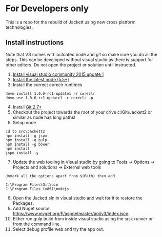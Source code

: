 # For Developers only

This is a repo for the rebuild of Jackett using new cross platform technologies.

## Install instructions

Note that VS comes with outdated node and git so make sure you do all the steps.  This can be developed without visual studio as there is support for other editors.  Do not open the project or solution until instructed.

1. [Install visual studio community 2015 update 1](https://www.visualstudio.com/en-us/products/visual-studio-community-vs.aspx)
2. [Install the latest node (5.5+)](https://nodejs.org/en/)
3. Install the correct coreclr runtimes

``` 
dnvm install 1.0.0-rc1-update1 -r coreclr
dnvm use 1.0.0-rc1-update1 -r coreclr -p
```
4. Install [Git 2.7+](http://git-scm.com/)
5. Checkout the project towards the root of your drive c:\Git\Jackett2 or similar as node has long paths!
6. Setup node
```
cd to src\Jackett2
npm install -g jspm
npm install -g gulp
npm install -g bower
npm install
jspm install -y
```
7. Update the web tooling in Visual studio by going to Tools -> Options -> Projects and solutions -> External web tools
```
Unmark all the options apart from $(Path) then add

C:\Program Files\Git\bin
C:\Program Files (x86)\nodejs
```
8. Open the Jackett.sln in visual studio and wait for it to restore the Packages.
9. Add Nuget source: https://www.myget.org/F/aspnetmaster/api/v3/index.json
9. Either run gulp build from inside visual studio using the task runner or from the command line.
10. Select debug profile web and try the app out.